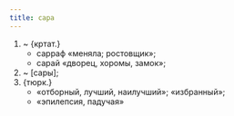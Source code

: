 ```yaml
---
title: сара
---
```


1. ~ {кртат.}
    * сарраф «меняла; ростовщик»;
    * сарай «дворец, хоромы, замок»;
2. ~ [сары];
3. {тюрк.}
    * «отборный, лучший, наилучший»; «избранный»;
    * «эпилепсия, падучая»
